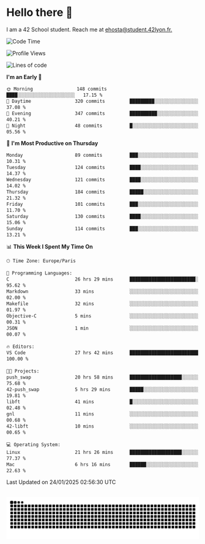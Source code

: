 <h1 align="left">Hello there 👋</h1>
<p align="left">
	I am a 42 School student. Reach me at <a href="mailto:ehosta@student.42lyon.fr">ehosta@student.42lyon.fr.</a><br>
</p>

<!--START_SECTION:waka-->
![Code Time](http://img.shields.io/badge/Code%20Time-2%2C062%20hrs%2019%20mins-blue)

![Profile Views](http://img.shields.io/badge/Profile%20Views-261-blue)

![Lines of code](https://img.shields.io/badge/From%20Hello%20World%20I%27ve%20Written-139.6%20thousand%20lines%20of%20code-blue)

**I'm an Early 🐤** 

```text
🌞 Morning                148 commits         ████░░░░░░░░░░░░░░░░░░░░░   17.15 % 
🌆 Daytime                320 commits         █████████░░░░░░░░░░░░░░░░   37.08 % 
🌃 Evening                347 commits         ██████████░░░░░░░░░░░░░░░   40.21 % 
🌙 Night                  48 commits          █░░░░░░░░░░░░░░░░░░░░░░░░   05.56 % 
```
📅 **I'm Most Productive on Thursday** 

```text
Monday                   89 commits          ███░░░░░░░░░░░░░░░░░░░░░░   10.31 % 
Tuesday                  124 commits         ████░░░░░░░░░░░░░░░░░░░░░   14.37 % 
Wednesday                121 commits         ████░░░░░░░░░░░░░░░░░░░░░   14.02 % 
Thursday                 184 commits         █████░░░░░░░░░░░░░░░░░░░░   21.32 % 
Friday                   101 commits         ███░░░░░░░░░░░░░░░░░░░░░░   11.70 % 
Saturday                 130 commits         ████░░░░░░░░░░░░░░░░░░░░░   15.06 % 
Sunday                   114 commits         ███░░░░░░░░░░░░░░░░░░░░░░   13.21 % 
```


📊 **This Week I Spent My Time On** 

```text
🕑︎ Time Zone: Europe/Paris

💬 Programming Languages: 
C                        26 hrs 29 mins      ████████████████████████░   95.62 % 
Markdown                 33 mins             ░░░░░░░░░░░░░░░░░░░░░░░░░   02.00 % 
Makefile                 32 mins             ░░░░░░░░░░░░░░░░░░░░░░░░░   01.97 % 
Objective-C              5 mins              ░░░░░░░░░░░░░░░░░░░░░░░░░   00.31 % 
JSON                     1 min               ░░░░░░░░░░░░░░░░░░░░░░░░░   00.07 % 

🔥 Editors: 
VS Code                  27 hrs 42 mins      █████████████████████████   100.00 % 

🐱‍💻 Projects: 
push_swap                20 hrs 58 mins      ███████████████████░░░░░░   75.68 % 
42-push_swap             5 hrs 29 mins       █████░░░░░░░░░░░░░░░░░░░░   19.81 % 
libft                    41 mins             █░░░░░░░░░░░░░░░░░░░░░░░░   02.48 % 
gnl                      11 mins             ░░░░░░░░░░░░░░░░░░░░░░░░░   00.68 % 
42-libft                 10 mins             ░░░░░░░░░░░░░░░░░░░░░░░░░   00.65 % 

💻 Operating System: 
Linux                    21 hrs 26 mins      ███████████████████░░░░░░   77.37 % 
Mac                      6 hrs 16 mins       ██████░░░░░░░░░░░░░░░░░░░   22.63 % 
```


 Last Updated on 24/01/2025 02:56:30 UTC
<!--END_SECTION:waka-->

<br clear="both">
<div align="left">
	<picture align="left">
		<source media="(prefers-color-scheme: light)" srcset="https://raw.githubusercontent.com/elouannh/elouannh/output/github-contribution-grid-snake.svg" width="800px">
		<source media="(prefers-color-scheme: dark)" srcset="https://raw.githubusercontent.com/elouannh/elouannh/output/github-contribution-grid-snake-dark.svg" width="800px">
		<img alt="github-snake" src="https://raw.githubusercontent.com/elouannh/elouannh/output/github-contribution-grid-snake.svg" width="800px">
	</picture>
</div>
